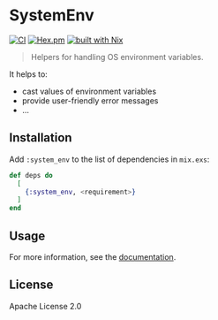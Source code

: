 # SystemEnv

[![CI](https://github.com/combo-lab/system_env/actions/workflows/ci.yml/badge.svg)](https://github.com/combo-lab/system_env/actions/workflows/ci.yml)
[![Hex.pm](https://img.shields.io/hexpm/v/system_env.svg)](https://hex.pm/packages/system_env)
[![built with Nix](https://img.shields.io/badge/built%20with%20Nix-5277C3?logo=nixos&logoColor=white)](https://builtwithnix.org)

> Helpers for handling OS environment variables.

It helps to:

- cast values of environment variables
- provide user-friendly error messages
- ...

## Installation

Add `:system_env` to the list of dependencies in `mix.exs`:

```elixir
def deps do
  [
    {:system_env, <requirement>}
  ]
end
```

## Usage

For more information, see the [documentation](https://hexdocs.pm/system_env).

## License

Apache License 2.0
